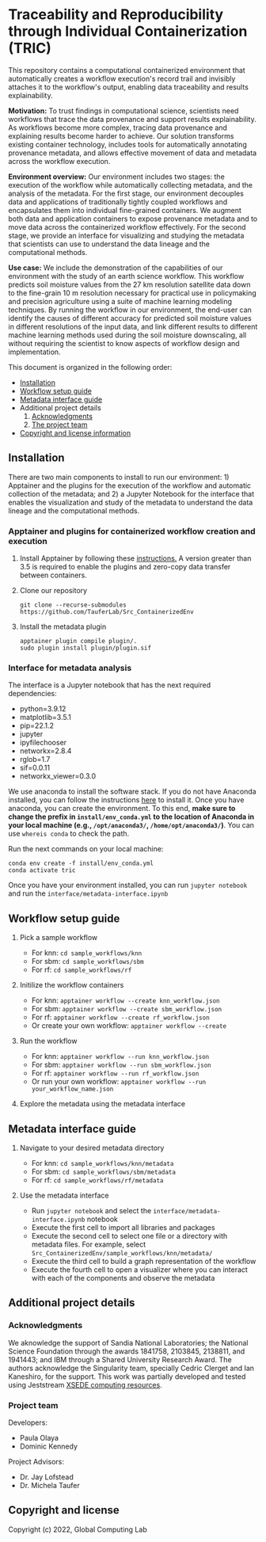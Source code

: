 # Traceability and Reproducibility through Individual Containerization (TRIC) 

This repository contains a computational containerized environment that automatically creates a workflow execution's record trail and invisibly attaches it to the workflow's output, enabling data traceability and results explainability.

**Motivation:** To trust findings in computational science, scientists need workflows that trace the data provenance and support results explainability. As workflows become more complex, tracing data provenance and explaining results become harder to achieve. Our solution transforms existing container technology, includes tools for automatically annotating provenance metadata, and allows effective movement of data and metadata across the workflow execution.   

**Environment overview:** Our environment includes two stages: the execution of the workflow while automatically collecting metadata, and the analysis of the metadata. For the first stage, our environment decouples data and applications of traditionally tightly coupled workflows and encapsulates them into individual fine-grained containers. We augment both data and application containers to expose provenance metadata and to move data across the containerized workflow effectively. For the second stage, we provide an interface for visualizing and studying the metadata that scientists can use to understand the data lineage and the computational methods.

**Use case:** We include the demonstration of the capabilities of our environment with the study of an earth science workflow. This workflow predicts soil moisture values from the 27 km resolution satellite data down to the fine-grain 10 m resolution necessary for practical use in policymaking and precision agriculture using a suite of machine learning modeling techniques. By running the workflow in our environment, the end-user can identify the causes of different accuracy for predicted soil moisture values in different resolutions of the input data, and link different results to different machine learning methods used during the soil moisture downscaling, all without requiring the scientist to know aspects of workflow design and implementation. 

This document is organized in the following order:
* [Installation](#installation)
* [Workflow setup guide](#workflow-setup-guide)
* [Metadata interface guide](#metadata-interface-guide)
* Additional project details
  1. [Acknowledgments](#acknowledgments)
  2. [The project team](#project-team)
* [Copyright and license information](#copyright-and-license)

## Installation 
There are two main components to install to run our environment: 1) Apptainer and the plugins for the execution of the workflow and automatic collection of the metadata; and 2) a Jupyter Notebook for the interface that enables the visualization and study of the metadata to understand the data lineage and the computational methods.

### Apptainer and plugins for containerized workflow creation and execution 
1. Install Apptainer by following these [instructions.](https://github.com/apptainer/apptainer/blob/main/INSTALL.md) A version greater than 3.5 is required to enable the plugins and zero-copy data transfer between containers.   

2. Clone our repository
    ```
    git clone --recurse-submodules https://github.com/TauferLab/Src_ContainerizedEnv
    ```
3. Install the metadata plugin  
    ```
    apptainer plugin compile plugin/.  
    sudo plugin install plugin/plugin.sif 
    ```
### Interface for metadata analysis 
The interface is a Jupyter notebook that has the next required dependencies:  
* python=3.9.12
* matplotlib=3.5.1
* pip=22.1.2
* jupyter
* ipyfilechooser
* networkx=2.8.4
* rglob=1.7
* sif=0.0.11
* networkx_viewer=0.3.0 
  
We use anaconda to install the software stack. If you do not have Anaconda installed, you can follow the instructions [here](https://docs.anaconda.com/anaconda/install/index.html) to install it.
Once you have anaconda, you can create the environment. To this end, **make sure to change the prefix in `install/env_conda.yml` to the location of Anaconda in your local machine (e.g., `/opt/anaconda3/`, `/home/opt/anaconda3/`)**. You can use `whereis conda` to check the path. 

Run the next commands on your local machine:  
```
conda env create -f install/env_conda.yml
conda activate tric
```
Once you have your environment installed, you can run `jupyter notebook` and run the `interface/metadata-interface.ipynb`

## Workflow setup guide 

1. Pick a sample workflow  
    * For knn: `cd sample_workflows/knn`  
    * For sbm: `cd sample_workflows/sbm`  
    * For rf:  `cd sample_workflows/rf`  

2. Initilize the workflow containers  
    * For knn: `apptainer workflow --create knn_workflow.json`  
    * For sbm: `apptainer workflow --create sbm_workflow.json`  
    * For rf:  `apptainer workflow --create rf_workflow.json`  
    * Or create your own workflow: `apptainer workflow --create`

3. Run the workflow  
    * For knn: `apptainer workflow --run knn_workflow.json`  
    * For sbm: `apptainer workflow --run sbm_workflow.json`  
    * For rf:  `apptainer workflow --run rf_workflow.json`  
    * Or run your own workflow: `apptainer workflow --run your_workflow_name.json`

4. Explore the metadata using the metadata interface  

## Metadata interface guide  

1. Navigate to your desired metadata directory
    * For knn: `cd sample_workflows/knn/metadata`  
    * For sbm: `cd sample_workflows/sbm/metadata`  
    * For rf:  `cd sample_workflows/rf/metadata`  

2. Use the metadata interface  
    * Run `jupyter notebook` and select the `interface/metadata-interface.ipynb` notebook
    * Execute the first cell to import all libraries and packages
    * Execute the second cell to select one file or a directory with metadata files. For example, select `Src_ContainerizedEnv/sample_workflows/knn/metadata/` 
    * Execute the third cell to build a graph representation of the workflow
    * Execute the fourth cell to open a visualizer where you can interact with each of the components and observe the metadata 

 ## Additional project details
 
### Acknowledgments

We aknowledge the support of Sandia National Laboratories; the National Science Foundation through the awards 1841758, 2103845, 2138811, and 1941443; and IBM through a Shared University Research Award. The authors acknowledge the Singularity team, specially Cedric Clerget and Ian Kaneshiro, for the support.
This work was partially developed and tested using Jeststream [XSEDE computing resources](https://portal.xsede.org/group/xup/resource-monitor). 

### Project team

Developers:
* Paula Olaya
* Dominic Kennedy 

Project Advisors:
* Dr. Jay Lofstead
* Dr. Michela Taufer 


## Copyright and license

Copyright (c) 2022, Global Computing Lab
